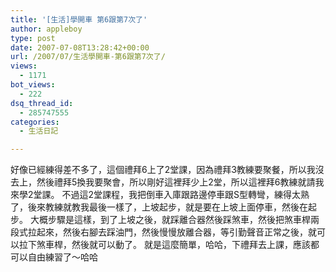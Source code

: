 ```yaml
---
title: '[生活]學開車 第6跟第7次了'
author: appleboy
type: post
date: 2007-07-08T13:28:42+00:00
url: /2007/07/生活學開車-第6跟第7次了/
views:
  - 1171
bot_views:
  - 222
dsq_thread_id:
  - 285747555
categories:
  - 生活日記

---
```

好像已經練得差不多了，這個禮拜6上了2堂課，因為禮拜3教練要聚餐，所以我沒去上，然後禮拜5換我要聚會，所以剛好這裡拜少上2堂，所以這裡拜6教練就請我來學2堂課。 不過這2堂課程，我把倒車入庫跟路邊停車跟S型轉彎，練得太熟了，後來教練就教我最後一樣了，上坡起步，就是要在上坡上面停車，然後在起步。 大概步驟是這樣，到了上坡之後，就踩離合器然後踩煞車，然後把煞車桿兩段式拉起來，然後右腳去踩油門，然後慢慢放離合器，等引勤聲音正常之後，就可以拉下煞車桿，然後就可以動了。 就是這麼簡單，哈哈，下禮拜去上課，應該都可以自由練習了～哈哈